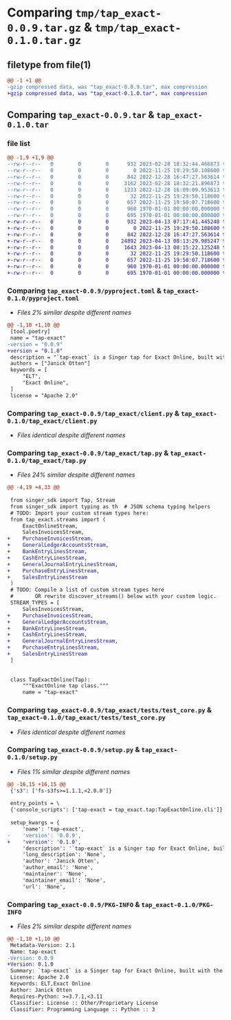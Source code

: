 # Comparing `tmp/tap_exact-0.0.9.tar.gz` & `tmp/tap_exact-0.1.0.tar.gz`

## filetype from file(1)

```diff
@@ -1 +1 @@
-gzip compressed data, was "tap_exact-0.0.9.tar", max compression
+gzip compressed data, was "tap_exact-0.1.0.tar", max compression
```

## Comparing `tap_exact-0.0.9.tar` & `tap_exact-0.1.0.tar`

### file list

```diff
@@ -1,9 +1,9 @@
--rw-r--r--   0        0        0      932 2023-02-28 18:32:44.466873 tap_exact-0.0.9/pyproject.toml
--rw-r--r--   0        0        0        0 2022-11-25 19:29:50.108600 tap_exact-0.0.9/tap_exact/__init__.py
--rw-r--r--   0        0        0      842 2022-12-28 16:47:27.563614 tap_exact-0.0.9/tap_exact/client.py
--rw-r--r--   0        0        0     3162 2023-02-28 18:32:21.896873 tap_exact-0.0.9/tap_exact/streams.py
--rw-r--r--   0        0        0     1233 2022-12-28 16:09:09.953613 tap_exact-0.0.9/tap_exact/tap.py
--rw-r--r--   0        0        0       32 2022-11-25 19:29:50.118600 tap_exact-0.0.9/tap_exact/tests/__init__.py
--rw-r--r--   0        0        0      657 2022-11-25 19:50:07.718600 tap_exact-0.0.9/tap_exact/tests/test_core.py
--rw-r--r--   0        0        0      960 1970-01-01 00:00:00.000000 tap_exact-0.0.9/setup.py
--rw-r--r--   0        0        0      695 1970-01-01 00:00:00.000000 tap_exact-0.0.9/PKG-INFO
+-rw-r--r--   0        0        0      932 2023-04-13 07:17:41.445248 tap_exact-0.1.0/pyproject.toml
+-rw-r--r--   0        0        0        0 2022-11-25 19:29:50.108600 tap_exact-0.1.0/tap_exact/__init__.py
+-rw-r--r--   0        0        0      842 2022-12-28 16:47:27.563614 tap_exact-0.1.0/tap_exact/client.py
+-rw-r--r--   0        0        0    24892 2023-04-13 08:13:29.985247 tap_exact-0.1.0/tap_exact/streams.py
+-rw-r--r--   0        0        0     1643 2023-04-13 08:15:22.125248 tap_exact-0.1.0/tap_exact/tap.py
+-rw-r--r--   0        0        0       32 2022-11-25 19:29:50.118600 tap_exact-0.1.0/tap_exact/tests/__init__.py
+-rw-r--r--   0        0        0      657 2022-11-25 19:50:07.718600 tap_exact-0.1.0/tap_exact/tests/test_core.py
+-rw-r--r--   0        0        0      960 1970-01-01 00:00:00.000000 tap_exact-0.1.0/setup.py
+-rw-r--r--   0        0        0      695 1970-01-01 00:00:00.000000 tap_exact-0.1.0/PKG-INFO
```

### Comparing `tap_exact-0.0.9/pyproject.toml` & `tap_exact-0.1.0/pyproject.toml`

 * *Files 2% similar despite different names*

```diff
@@ -1,10 +1,10 @@
 [tool.poetry]
 name = "tap-exact"
-version = "0.0.9"
+version = "0.1.0"
 description = "`tap-exact` is a Singer tap for Exact Online, built with the Meltano Singer SDK."
 authors = ["Janick Otten"]
 keywords = [
     "ELT",
     "Exact Online",
 ]
 license = "Apache 2.0"
```

### Comparing `tap_exact-0.0.9/tap_exact/client.py` & `tap_exact-0.1.0/tap_exact/client.py`

 * *Files identical despite different names*

### Comparing `tap_exact-0.0.9/tap_exact/tap.py` & `tap_exact-0.1.0/tap_exact/tap.py`

 * *Files 24% similar despite different names*

```diff
@@ -4,19 +4,33 @@
 
 from singer_sdk import Tap, Stream
 from singer_sdk import typing as th  # JSON schema typing helpers
 # TODO: Import your custom stream types here:
 from tap_exact.streams import (
     ExactOnlineStream,
     SalesInvoicesStream,
+    PurchaseInvoicesStream,
+    GeneralLedgerAccountsStream,
+    BankEntryLinesStream,
+    CashEntryLinesStream,
+    GeneralJournalEntryLinesStream,
+    PurchaseEntryLinesStream,
+    SalesEntryLinesStream
 )
 # TODO: Compile a list of custom stream types here
 #       OR rewrite discover_streams() below with your custom logic.
 STREAM_TYPES = [
     SalesInvoicesStream,
+    PurchaseInvoicesStream,
+    GeneralLedgerAccountsStream,
+    BankEntryLinesStream,
+    CashEntryLinesStream,
+    GeneralJournalEntryLinesStream,
+    PurchaseEntryLinesStream,
+    SalesEntryLinesStream
 ]
 
 
 class TapExactOnline(Tap):
     """ExactOnline tap class."""
     name = "tap-exact"
```

### Comparing `tap_exact-0.0.9/tap_exact/tests/test_core.py` & `tap_exact-0.1.0/tap_exact/tests/test_core.py`

 * *Files identical despite different names*

### Comparing `tap_exact-0.0.9/setup.py` & `tap_exact-0.1.0/setup.py`

 * *Files 1% similar despite different names*

```diff
@@ -16,15 +16,15 @@
 {'s3': ['fs-s3fs>=1.1.1,<2.0.0']}
 
 entry_points = \
 {'console_scripts': ['tap-exact = tap_exact.tap:TapExactOnline.cli']}
 
 setup_kwargs = {
     'name': 'tap-exact',
-    'version': '0.0.9',
+    'version': '0.1.0',
     'description': '`tap-exact` is a Singer tap for Exact Online, built with the Meltano Singer SDK.',
     'long_description': 'None',
     'author': 'Janick Otten',
     'author_email': 'None',
     'maintainer': 'None',
     'maintainer_email': 'None',
     'url': 'None',
```

### Comparing `tap_exact-0.0.9/PKG-INFO` & `tap_exact-0.1.0/PKG-INFO`

 * *Files 2% similar despite different names*

```diff
@@ -1,10 +1,10 @@
 Metadata-Version: 2.1
 Name: tap-exact
-Version: 0.0.9
+Version: 0.1.0
 Summary: `tap-exact` is a Singer tap for Exact Online, built with the Meltano Singer SDK.
 License: Apache 2.0
 Keywords: ELT,Exact Online
 Author: Janick Otten
 Requires-Python: >=3.7.1,<3.11
 Classifier: License :: Other/Proprietary License
 Classifier: Programming Language :: Python :: 3
```

